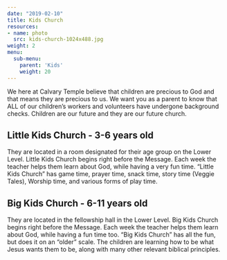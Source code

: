 ```yaml
---
date: "2019-02-10"
title: Kids Church
resources:
- name: photo
  src: kids-church-1024x488.jpg
weight: 2
menu:
  sub-menu:
    parent: 'Kids'
    weight: 20
---
```


We here at Calvary Temple believe that children are precious to God and that means they are precious to us. We want you as a parent to know that ALL of our children’s workers and volunteers have undergone background checks. Children are our future and they are our future church.

## Little Kids Church - 3-6 years old

They are located in a room designated for their age group on the Lower Level. Little Kids Church begins right before the Message. Each week the teacher helps them learn about God, while having a very fun time. “Little Kids Church” has game time, prayer time, snack time, story time (Veggie Tales), Worship time, and various forms of play time.

## Big Kids Church - 6-11 years old

They are located in the fellowship hall in the Lower Level. Big Kids Church begins right before the Message. Each week the teacher helps them learn about God, while having a fun time too. “Big Kids Church” has all the fun, but does it on an “older” scale. The children are learning how to be what Jesus wants them to be, along with many other relevant biblical principles.

